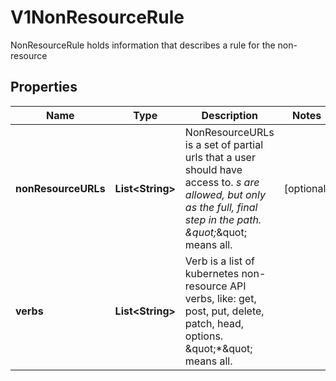 

# V1NonResourceRule

NonResourceRule holds information that describes a rule for the non-resource

## Properties

| Name | Type | Description | Notes |
|------------ | ------------- | ------------- | -------------|
|**nonResourceURLs** | **List&lt;String&gt;** | NonResourceURLs is a set of partial urls that a user should have access to.  *s are allowed, but only as the full, final step in the path.  \&quot;*\&quot; means all. |  [optional] |
|**verbs** | **List&lt;String&gt;** | Verb is a list of kubernetes non-resource API verbs, like: get, post, put, delete, patch, head, options.  \&quot;*\&quot; means all. |  |



